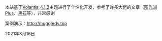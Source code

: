 本站基于<a href="https://github.com/volantis-x/hexo-theme-volantis/">Volantis_4.1.2</a>主题进行了个性化开发，参考了许多大佬的文章（<a href="https://www.zyoushuo.cn/">阳光派Plus</a>、<a href="https://www.heson10.com/">黑石</a>等），非常感谢

案例演示：http://muggledy.top

2021年3月16日

